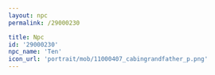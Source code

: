 ```yaml
---
layout: npc
permalink: /29000230

title: Npc
id: '29000230'
npc_name: 'Ten'
icon_url: 'portrait/mob/11000407_cabingrandfather_p.png'
---
```

